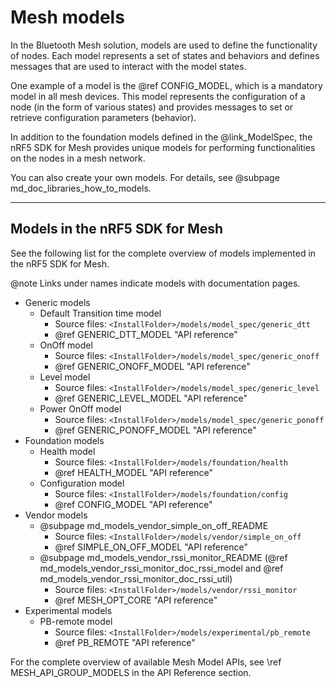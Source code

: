 # Mesh models

In the Bluetooth Mesh solution, models are used to define the functionality of nodes.
Each model represents a set of states and behaviors and defines messages that are
used to interact with the model states.

One example of a model is the @ref CONFIG_MODEL, which is a mandatory model in all
mesh devices. This model represents the configuration of a node (in the form of various
states) and provides messages to set or retrieve configuration parameters (behavior).

In addition to the foundation models defined in the @link_ModelSpec, the nRF5 SDK for Mesh
provides unique models for performing functionalities on the nodes in a mesh network.

You can also create your own models. For details,
see @subpage md_doc_libraries_how_to_models.

---

## Models in the nRF5 SDK for Mesh

See the following list for the complete overview of models implemented in the nRF5 SDK for Mesh.

@note Links under names indicate models with documentation pages.

- Generic models
    - Default Transition time model
        - Source files: `<InstallFolder>/models/model_spec/generic_dtt`
        - @ref GENERIC_DTT_MODEL "API reference"
    - OnOff model
        - Source files: `<InstallFolder>/models/model_spec/generic_onoff`
        - @ref GENERIC_ONOFF_MODEL "API reference"
    - Level model
        - Source files: `<InstallFolder>/models/model_spec/generic_level`
        - @ref GENERIC_LEVEL_MODEL "API reference"
    - Power OnOff model
        - Source files: `<InstallFolder>/models/model_spec/generic_ponoff`
        - @ref GENERIC_PONOFF_MODEL "API reference"
- Foundation models
    - Health model
        - Source files: `<InstallFolder>/models/foundation/health`
        - @ref HEALTH_MODEL "API reference"
    - Configuration model
        - Source files: `<InstallFolder>/models/foundation/config`
        - @ref CONFIG_MODEL "API reference"
- Vendor models
    - @subpage md_models_vendor_simple_on_off_README
        - Source files: `<InstallFolder>/models/vendor/simple_on_off`
        - @ref SIMPLE_ON_OFF_MODEL "API reference"
    - @subpage md_models_vendor_rssi_monitor_README (@ref md_models_vendor_rssi_monitor_doc_rssi_model
    and @ref md_models_vendor_rssi_monitor_doc_rssi_util)
        - Source files: `<InstallFolder>/models/vendor/rssi_monitor`
        - @ref MESH_OPT_CORE "API reference"
- Experimental models
    - PB-remote model
        - Source files: `<InstallFolder>/models/experimental/pb_remote`
        - @ref PB_REMOTE "API reference"
        
For the complete overview of available Mesh Model APIs, see \ref MESH_API_GROUP_MODELS
in the API Reference section.